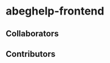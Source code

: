 # abeghelp-frontend




## Collaborators

<!-- readme: collaborators -start -->
<!-- readme: collaborators -end -->

## Contributors

<!-- readme: contributors -start -->
<!-- readme: contributors -end -->

